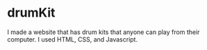 # drumKit

I made a website that has drum kits that anyone can play from their computer. I used HTML, CSS, and Javascript.
